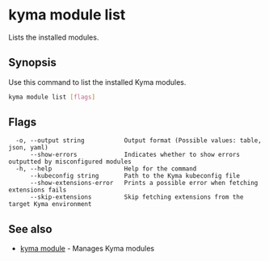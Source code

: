 # kyma module list

Lists the installed modules.

## Synopsis

Use this command to list the installed Kyma modules.

```bash
kyma module list [flags]
```

## Flags

```text
  -o, --output string           Output format (Possible values: table, json, yaml)
      --show-errors             Indicates whether to show errors outputted by misconfigured modules
  -h, --help                    Help for the command
      --kubeconfig string       Path to the Kyma kubeconfig file
      --show-extensions-error   Prints a possible error when fetching extensions fails
      --skip-extensions         Skip fetching extensions from the target Kyma environment
```

## See also

* [kyma module](kyma_module.md) - Manages Kyma modules
